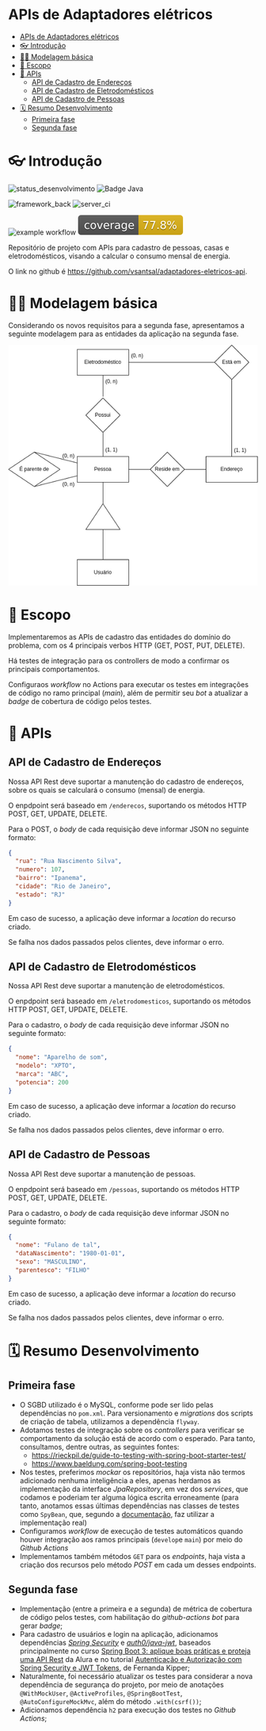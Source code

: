 APIs de Adaptadores elétricos
=============================

<!-- TOC -->
* [APIs de Adaptadores elétricos](#apis-de-adaptadores-elétricos)
* [👓 Introdução](#-introdução)
* [🧑‍🔬 Modelagem básica](#-modelagem-básica)
* [🔬 Escopo](#-escopo)
* [📖 APIs](#-apis)
  * [API de Cadastro de Endereços](#api-de-cadastro-de-endereços)
  * [API de Cadastro de Eletrodomésticos](#api-de-cadastro-de-eletrodomésticos)
  * [API de Cadastro de Pessoas](#api-de-cadastro-de-pessoas)
* [🗓️ Resumo Desenvolvimento](#-resumo-desenvolvimento)
  * [Primeira fase](#primeira-fase)
  * [Segunda fase](#segunda-fase)
<!-- TOC -->

# 👓 Introdução

![status_desenvolvimento](https://img.shields.io/static/v1?label=Status&message=Em%20Desenvolvimento&color=yellow&style=for-the-badge)
![Badge Java](https://img.shields.io/static/v1?label=Java&message=17&color=orange&style=for-the-badge&logo=java)

![framework_back](https://img.shields.io/badge/Spring_Boot-F2F4F9?style=for-the-badge&logo=spring-boot)
![server_ci](https://img.shields.io/badge/Github%20Actions-282a2e?style=for-the-badge&logo=githubactions&logoColor=367cfe)

![example workflow](https://github.com/vsantsal/adaptadores-eletricos-api/actions/workflows/maven.yml/badge.svg)
![Coverage](.github/badges/jacoco.svg)

Repositório de projeto com APIs para cadastro de pessoas, casas e eletrodomésticos, visando a calcular o consumo mensal de energia.

O link no github é https://github.com/vsantsal/adaptadores-eletricos-api.

# 🧑‍🔬 Modelagem básica

Considerando os novos requisitos para a segunda fase, apresentamos a seguinte modelagem para as entidades da aplicação na segunda fase.

![Diagrama de Entidade Relacionamento](https://github.com/vsantsal/adaptadores-eletricos-api/blob/main/docs/V1_DER_aparelhos_domesticos.png)

# 🔬 Escopo

Implementaremos as APIs de cadastro das entidades do domínio do problema, com os 4 principais verbos HTTP (GET, POST, PUT, DELETE).


Há testes de integração para os controllers de modo a confirmar os principais comportamentos.

Configuraos *workflow* no Actions para executar os testes em integrações de código no ramo principal (*main*), além de permitir seu *bot* a atualizar a *badge* de cobertura de código pelos testes.

# 📖 APIs
## API de Cadastro de Endereços

Nossa API Rest deve suportar a manutenção do cadastro de endereços, sobre os quais se calculará o consumo (mensal) de energia.

O enpdpoint será baseado em `/enderecos`, suportando os métodos HTTP POST, GET, UPDATE, DELETE.

Para o POST, o *body* de cada requisição deve informar JSON no seguinte formato:

```json 
{
  "rua": "Rua Nascimento Silva",
  "numero": 107,
  "bairro": "Ipanema",
  "cidade": "Rio de Janeiro",
  "estado": "RJ"
}
```

Em caso de sucesso, a aplicação deve informar a *location* do recurso criado.

Se falha nos dados passados pelos clientes, deve informar o erro.

## API de Cadastro de Eletrodomésticos

Nossa API Rest deve suportar a manutenção de eletrodomésticos.

O enpdpoint será baseado em `/eletrodomesticos`, suportando os métodos HTTP POST, GET, UPDATE, DELETE.

Para o cadastro, o *body* de cada requisição deve informar JSON no seguinte formato:

```json 
{
  "nome": "Aparelho de som",
  "modelo": "XPTO",
  "marca": "ABC",
  "potencia": 200
}
```

Em caso de sucesso, a aplicação deve informar a *location* do recurso criado.

Se falha nos dados passados pelos clientes, deve informar o erro.

## API de Cadastro de Pessoas

Nossa API Rest deve suportar a manutenção de pessoas.

O enpdpoint será baseado em `/pessoas`, suportando os métodos HTTP POST, GET, UPDATE, DELETE.

Para o cadastro, o *body* de cada requisição deve informar JSON no seguinte formato:

```json 
{
  "nome": "Fulano de tal",
  "dataNascimento": "1980-01-01",
  "sexo": "MASCULINO",
  "parentesco": "FILHO"
}
```

Em caso de sucesso, a aplicação deve informar a *location* do recurso criado.

Se falha nos dados passados pelos clientes, deve informar o erro.

# 🗓️ Resumo Desenvolvimento

## Primeira fase

* O SGBD utilizado é o MySQL, conforme pode ser lido pelas dependências no `pom.xml`. Para versionamento e *migrations* dos scripts de criação de tabela, utilizamos a dependência `flyway`.
* Adotamos testes de integração sobre os *controllers* para verificar se comportamento da solução está de acordo com o esperado. Para tanto, consultamos, dentre outras, as seguintes fontes:
  * https://rieckpil.de/guide-to-testing-with-spring-boot-starter-test/
  * https://www.baeldung.com/spring-boot-testing
* Nos testes, preferimos *mockar* os repositórios, haja vista não termos adicionado nenhuma inteligência a eles, apenas herdamos as implementação da interface *JpaRepository*, em vez dos *services*, que codamos e poderiam ter alguma lógica escrita erroneamente (para tanto, anotamos essas últimas dependências nas classes de testes como `SpyBean`, que, segundo a [documentação](https://docs.spring.io/spring-boot/docs/current/api/org/springframework/boot/test/mock/mockito/SpyBean.html), faz utilizar a implementação real)
* Configuramos *workflow* de execução de testes automáticos quando houver integração aos ramos principais (`develop`e `main`) por meio do *Github Actions*
* Implementamos também métodos `GET` para os *endpoints*, haja vista a criação dos recursos pelo método *POST* em cada um desses endpoints.

## Segunda fase

* Implementação (entre a primeira e a segunda) de métrica de cobertura de código pelos testes, com habilitação do *github-actions bot* para gerar *badge*;
* Para cadastro de usuários e login na aplicação, adicionamos dependências [*Spring Security*](https://spring.io/projects/spring-security) e [*auth0/java-jwt*](https://github.com/auth0/java-jwt), baseados principalmente no curso [Spring Boot 3: aplique boas práticas e proteja uma API Rest](https://www.alura.com.br/curso-online-spring-boot-aplique-boas-praticas-proteja-api-rest) da Alura e no tutorial [Autenticação e Autorização com Spring Security e JWT Tokens](https://www.youtube.com/watch?v=5w-YCcOjPD0), de Fernanda Kipper;
* Naturalmente, foi necessário atualizar os testes para considerar a nova dependência de segurança do projeto, por meio de anotações `@WithMockUser`, `@ActiveProfiles`, `@SpringBootTest`, `@AutoConfigureMockMvc`, além do método `.with(csrf())`;
* Adicionamos dependência `h2` para execução dos testes no *Github Actions*;